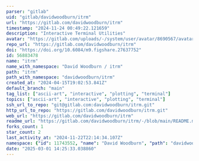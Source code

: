 ```yaml
---
parser: "gitlab"
uid: "gitlab/davidwoodburn/itrm"
url: "https://gitlab.com/davidwoodburn/itrm"
timestamp: "2024-11-24 00:49:22.121659"
description: "Interactive Terminal Utilities"
avatar: "https://gitlab.com/uploads/-/system/user/avatar/8690567/avatar.png"
repo_url: "https://gitlab.com/davidwoodburn/itrm"
doi: "https://doi.org/10.6084/m9.figshare.27637752"
id: 56883478
name: "itrm"
name_with_namespace: "David Woodburn / itrm"
path: "itrm"
path_with_namespace: "davidwoodburn/itrm"
created_at: "2024-04-15T19:02:53.841Z"
default_branch: "main"
tag_list: ["ascii-art", "interactive", "plotting", "terminal"]
topics: ["ascii-art", "interactive", "plotting", "terminal"]
ssh_url_to_repo: "git@gitlab.com:davidwoodburn/itrm.git"
http_url_to_repo: "https://gitlab.com/davidwoodburn/itrm.git"
web_url: "https://gitlab.com/davidwoodburn/itrm"
readme_url: "https://gitlab.com/davidwoodburn/itrm/-/blob/main/README.md"
forks_count: 1
star_count: 2
last_activity_at: "2024-11-22T22:14:34.107Z"
namespace: {"id": 11743552, "name": "David Woodburn", "path": "davidwoodburn", "kind": "user", "full_path": "davidwoodburn", "parent_id": null, "avatar_url": "/uploads/-/system/user/avatar/8690567/avatar.png", "web_url": "https://gitlab.com/davidwoodburn"}
date: "2025-03-01 14:25:33.038860"
---
```

